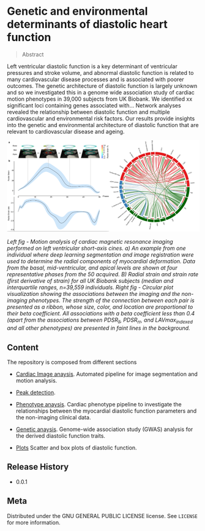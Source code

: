 # Genetic and environmental determinants of diastolic heart function

> Abstract

Left ventricular diastolic function is a key determinant of ventricular pressures and stroke volume, and abnormal diastolic function is related to many cardiovascular disease processes and is associated with poorer outcomes. The genetic architecture of diastolic function is largely unknown and so we investigated this in a genome wide association study of cardiac motion phenotypes in 39,000 subjects from UK Biobank. We identified xx significant loci containing genes associated with... Network analyses revealed the relationship between diastolic function and multiple cardiovascular and environmental risk factors. Our results provide insights into the genetic and environmental architecture of diastolic function that are relevant to cardiovascular disease and ageing.   




![](utility/img/intro_img.png)

*Left fig - Motion analysis of cardiac magnetic resonance imaging performed on left ventricular short-axis cines. a) An example from one individual where deep learning segmentation and image registration were used to determine the radial components of myocardial deformation. Data from the basal, mid-ventricular, and apical levels are shown at four representative phases from the 50 acquired. B) Radial strain and strain rate (first derivative of strain) for all UK Biobank subjects (median and interquartile ranges, n=39,559 individuals. Right fig - Circular plot visualization showing the associations between the imaging and the non-imaging phenotypes. The strength of the connection between each pair is presented as a ribbon, whose size, color, and location are proportional to their beta coefficient. All associations with a beta coefficient less than 0.4 (apart from the associations between PDSR$_{ll}$, PDSR$_{rr}$, and LAVmax$_{indexed}$ and all other phenotypes) are presented in faint lines in the background.*



## Content

The repository is composed from different sections 
 
* [Cardiac Image anaysis](https://github.com/baiwenjia/ukbb_cardiac). 
Automated pipeline for image segmentation and motion analysis.

* [Peak detection](https://github.com/baiwenjia/ukbb_cardiac). 

* [Phenotype anaysis](https://github.com/ImperialCollegeLondon/diastolic_genetics/tree/master/phenotype_analysis). 
Cardiac phenotype pipeline to investigate the relationships between the myocardial diastolic function parameters and the non-imaging clinical data.

* [Genetic anaysis](https://github.com/ImperialCollegeLondon/diastolic_genetics/tree/master/genetic_analysis). 
Genome-wide association study (GWAS) analysis for the derived diastolic function traits.

* [Plots](https://github.com/ImperialCollegeLondon/diastolic_genetics/tree/master/plots)
Scatter and box plots of diastolic function.


## Release History

* 0.0.1 

## Meta

Distributed under the GNU GENERAL PUBLIC LICENSE license. See ``LICENSE`` for more information.

